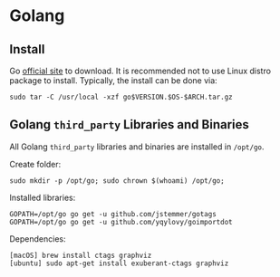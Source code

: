 # Golang

## Install

Go [official site](http://golang.org) to download. It is recommended not to use
Linux distro package to install. Typically, the install can be done via:

    sudo tar -C /usr/local -xzf go$VERSION.$OS-$ARCH.tar.gz

## Golang `third_party` Libraries and Binaries

All Golang `third_party` libraries and binaries are installed in `/opt/go`.

Create folder:

    sudo mkdir -p /opt/go; sudo chrown $(whoami) /opt/go;

Installed libraries:

    GOPATH=/opt/go go get -u github.com/jstemmer/gotags
    GOPATH=/opt/go go get -u github.com/yqylovy/goimportdot

Dependencies:

    [macOS] brew install ctags graphviz
    [ubuntu] sudo apt-get install exuberant-ctags graphviz

